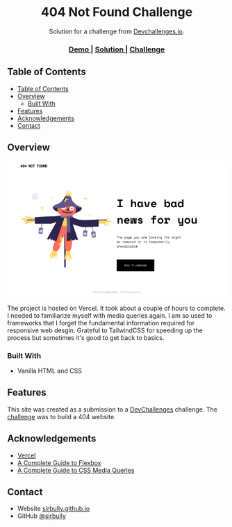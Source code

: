<!-- Please update value in the {}  -->

<h1 align="center">404 Not Found Challenge</h1>

<div align="center">
   Solution for a challenge from  <a href="http://devchallenges.io" target="_blank">Devchallenges.io</a>.
</div>

<div align="center">
  <h3>
    <a href="https://dc-rwd-1.vercel.app/">
      Demo
    </a>
    <span> | </span>
    <a href="https://devchallenges.io/solutions/Up56RQwf6ICwdDfdvxXC">
      Solution
    </a>
    <span> | </span>
    <a href="https://devchallenges.io/challenges/wBunSb7FPrIepJZAg0sY">
      Challenge
    </a>
  </h3>
</div>

<!-- TABLE OF CONTENTS -->

## Table of Contents

- [Table of Contents](#table-of-contents)
- [Overview](#overview)
  - [Built With](#built-with)
- [Features](#features)
- [Acknowledgements](#acknowledgements)
- [Contact](#contact)

<!-- OVERVIEW -->

## Overview

![screenshot](preview.png)

The project is hosted on Vercel. It took about a couple of hours to complete. I needed to familiarize myself with media queries again. I am so used to frameworks that I forget the fundamental information required for responsive web desgin. Grateful to TailwindCSS for speeding up the process but sometimes it's good to get back to basics.

### Built With

- Vanilla HTML and CSS

## Features

This site was created as a submission to a [DevChallenges](https://devchallenges.io/challenges) challenge. The [challenge](https://devchallenges.io/challenges/wBunSb7FPrIepJZAg0sY) was to build a 404 website.


## Acknowledgements

<!-- This section should list any articles or add-ons/plugins that helps you to complete the project. This is optional but it will help you in the future. For exmpale -->

- [Vercel](https://vercel.com/dashboard)
- [A Complete Guide to Flexbox](https://css-tricks.com/snippets/css/a-guide-to-flexbox/)
- [A Complete Guide to CSS Media Queries](https://css-tricks.com/a-complete-guide-to-css-media-queries/)

## Contact

- Website [sirbully.github.io](https://sirbully.github.io/)
- GitHub [@sirbully](https://github.com/sirbully)
